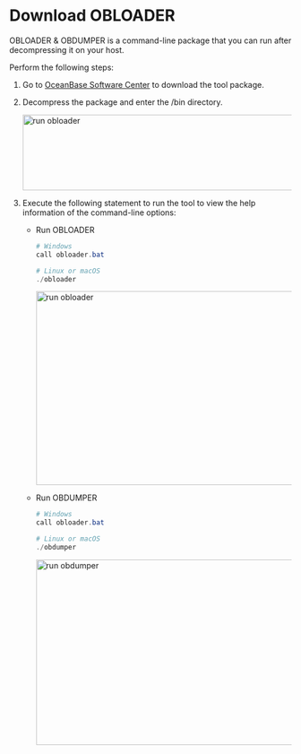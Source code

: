 # Download OBLOADER


OBLOADER & OBDUMPER is a command-line package that you can run after decompressing it on your host. 

Perform the following steps:

1. Go to [OceanBase Software Center](https://en.oceanbase.com/softwarecenter) to download the tool package. 

2. Decompress the package and enter the /bin directory. 

   <img src="https://obbusiness-private.oss-cn-shanghai.aliyuncs.com/doc/img/obloaderobdumper/410/ce%20bin.png" width = "560" height = "135" alt="run obloader" />

   

3. Execute the following statement to run the tool to view the help information of the command-line options:
   - Run OBLOADER
   
     ```powershell
     # Windows
     call obloader.bat 

     # Linux or macOS 
     ./obloader
     ```

     <img src="https://obbusiness-private.oss-cn-shanghai.aliyuncs.com/doc/img/obloaderobdumper/410/ce%20obloader.png" width = "560" height = "346" alt="run obloader" />
   
   - Run OBDUMPER
     
     ```powershell
     # Windows
     call obloader.bat 

     # Linux or macOS 
     ./obdumper
     ```

     <img src="https://obbusiness-private.oss-cn-shanghai.aliyuncs.com/doc/img/obloaderobdumper/410/ce%20obdumper.png" width = "560" height = "331" alt="run obdumper" />


